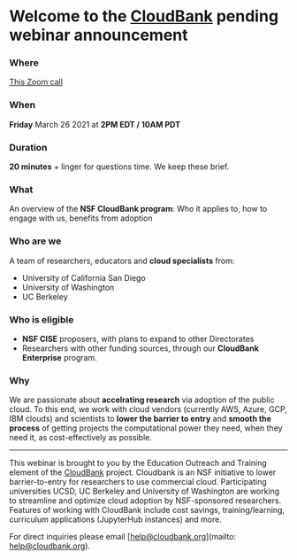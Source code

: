 # Welcome to the [CloudBank](https://cloudbank.org) pending webinar announcement

### Where
[This Zoom call](https://washington.zoom.us/meeting/94393873308)

### When
**Friday** March 26 2021 at **2PM EDT / 10AM PDT** 

### Duration
**20 minutes** + linger for questions time. We keep these brief.

### What
An overview of the **NSF CloudBank program**:  Who it applies to, how to engage with us, benefits from adoption

### Who are we
A team of researchers, educators and **cloud specialists** from:
- University of California San Diego
- University of Washington
- UC Berkeley

### Who is eligible
- **NSF CISE** proposers, with plans to expand to other Directorates
- Researchers with other funding sources, through our **CloudBank Enterprise** program.

### Why
We are passionate about **accelrating research** via adoption of the public cloud. To this end, we work with cloud vendors (currently AWS, Azure, GCP, IBM clouds) and scientists to **lower the barrier to entry** and **smooth the process** of getting projects the computational power they need, when they need it, as cost-effectively as possible.

---

This webinar is brought to you by the Education Outreach and Training element of the 
[CloudBank](https://cloudbank.org) project. 
Cloudbank is an NSF initiative to lower barrier-to-entry for researchers to use commercial cloud. 
Participating universities UCSD, UC Berkeley and University of Washington are working to streamline
and optimize cloud adoption by NSF-sponsored researchers. Features of working with CloudBank include
cost savings, training/learning, curriculum applications (JupyterHub instances) and more. 

For direct inquiries please email [help@cloudbank.org](mailto: help@cloudbank.org).
